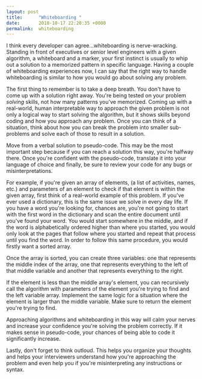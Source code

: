 ```yaml
---
layout: post
title:      "Whiteboarding "
date:       2018-10-17 22:20:35 +0000
permalink:  whiteboarding
---
```



I think every developer can agree...whiteboarding is nerve-wracking. Standing in front of executives or senior level engineers with a given algorithm, a whiteboard and a marker, your first instinct is usually to whip out a solution to a memorized pattern in specific language. Having a couple of whiteboarding experiences now, I can say that the right way to handle whiteboarding is similar to how you would go about solving any problem. 

The first thing to remember is to take a deep breath. You don't have to come up with a solution right away. You're being tested on your problem *solving* skills, not how many patterns you've memorized. Coming up with a real-world, human interpretable way to approach the given problem is not only a logical way to start solving the algorithm, but it shows skills beyond coding and how you approach any problem. Once you can think of a situation, think about how you can break the problem into smaller sub-problems and solve each of those to result in a solution. 

Move from a verbal solution to pseudo-code. This may be the most important step because if you can reach a solution this way, you're halfway there. Once you're confident with the pseudo-code, translate it into your language of choice and finally, be sure to review your code for any bugs or misinterpretations. 

For example, if you're given an array of elements, (a list of activities, names, etc.) and parameters of an element to check if that element is within the given array, first think of a real-world example of this problem. If you've ever used a dictionary, this is the same issue we solve in every day life. If you have a word you're looking for, chances are, you're not going to start with the first word in the dictionary and scan the entire document until you've found your word. You would start somewhere in the middle, and if the word is alphabetically ordered higher than where you started, you would only look at the pages that follow where you started and repeat that process until you find the word. In order to follow this same procedure, you would firstly want a sorted array. 

Once the array is sorted, you can create three variables: one that represents the middle index of the array, one that represents everything to the left of that middle variable and another that represents everything to the right. 

If the element is less than the middle array's element, you can recursively call the algorithm with parameters of the element you're trying to find and the left variable array. Implement the same logic for a situation where the element is larger than the middle variable. Make sure to return the element you're trying to find. 

Approaching algorithms and whiteboarding in this way will calm your nerves and increase your confidence you're solving the problem correctly. If it makes sense in pseudo-code, your chances of being able to code it significantly increase. 

Lastly, don't forget to think outloud. This helps you organize your thoughts and helps your interviewers understand how you're approaching the problem and even help you if you're misinterpreting any instructions or syntax. 
